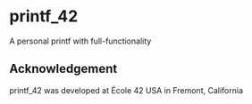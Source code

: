 # printf_42
A personal printf with full-functionality


## Acknowledgement

printf_42 was developed at École 42 USA in Fremont, California
